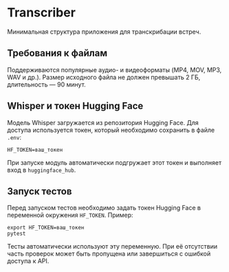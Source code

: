 # Transcriber

Минимальная структура приложения для транскрибации встреч.

## Требования к файлам

Поддерживаются популярные аудио- и видеоформаты (MP4, MOV, MP3, WAV и др.).
Размер исходного файла не должен превышать 2 ГБ, длительность — 90 минут.

## Whisper и токен Hugging Face

Модель Whisper загружается из репозитория Hugging Face. Для доступа
используется токен, который необходимо сохранить в файле `.env`:

```
HF_TOKEN=ваш_токен
```

При запуске модуль автоматически подгружает этот токен и выполняет вход в
`huggingface_hub`.

## Запуск тестов
Перед запуском тестов необходимо задать токен Hugging Face в переменной
окружения `HF_TOKEN`. Пример:

```
export HF_TOKEN=ваш_токен
pytest
```

Тесты автоматически используют эту переменную. При её отсутствии часть
проверок может быть пропущена или завершиться с ошибкой доступа к API.

